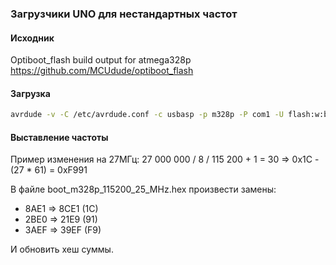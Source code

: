 ### Загрузчики UNO для нестандартных частот

#### Исходник

Optiboot_flash build output for atmega328p
<https://github.com/MCUdude/optiboot_flash>

#### Загрузка

```bash
avrdude -v -C /etc/avrdude.conf -c usbasp -p m328p -P com1 -U flash:w:boot_m328p_115200_25_MHz.hex
```

#### Выставление частоты

Пример изменения на 27МГц:
27 000 000 / 8 / 115 200 + 1 = 30 => 0x1C
-(27 * 61) = 0xF991

В файле boot_m328p_115200_25_MHz.hex произвести замены:

+ 8AE1 => 8CE1 (1C)
+ 2BE0 => 21E9 (91)
+ 3AEF => 39EF (F9)

И обновить хеш суммы.
